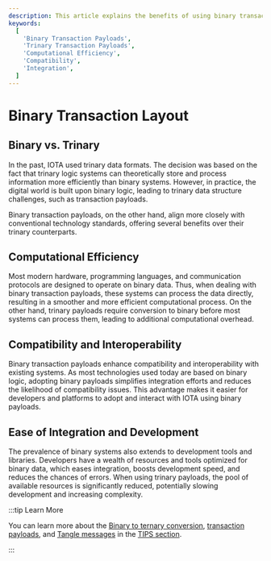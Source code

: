 ```yaml
---
description: This article explains the benefits of using binary transaction payloads over trinary ones, including improvements in computational efficiency, compatibility, and ease of integration.
keywords:
  [
    'Binary Transaction Payloads',
    'Trinary Transaction Payloads',
    'Computational Efficiency',
    'Compatibility',
    'Integration',
  ]
---
```


# Binary Transaction Layout

## Binary vs. Trinary

In the past, IOTA used trinary data formats.
The decision was based on the fact that trinary logic systems can theoretically store and process information more
efficiently than binary systems.
However, in practice, the digital world is built upon binary logic, leading to trinary data structure challenges, such as transaction payloads.

Binary transaction payloads, on the other hand, align more closely with conventional technology standards, offering
several benefits over their trinary counterparts.

## Computational Efficiency

Most modern hardware, programming languages, and communication protocols are designed to operate on binary data.
Thus, when dealing with binary transaction payloads, these systems can process the data directly,
resulting in a smoother and more efficient computational process.
On the other hand, trinary payloads require conversion to binary before most systems can process them, leading to
additional computational overhead.

## Compatibility and Interoperability

Binary transaction payloads enhance compatibility and interoperability with existing systems.
As most technologies used today are based on binary logic,
adopting binary payloads simplifies integration efforts and reduces the likelihood of compatibility issues.
This advantage makes it easier for developers and platforms to adopt and interact with IOTA using binary payloads.

## Ease of Integration and Development

The prevalence of binary systems also extends to development tools and libraries.
Developers have a wealth of resources and tools optimized for binary data,
which eases integration, boosts development speed, and reduces the chances of errors.
When using trinary payloads, the pool of available resources is significantly reduced,
potentially slowing development and increasing complexity.

:::tip Learn More

You can learn more about the [Binary to ternary conversion](https://wiki.iota.org/tips/tips/TIP-0005/),
[transaction payloads](https://wiki.iota.org/tips/tips/TIP-0007/),
and [Tangle messages](https://wiki.iota.org/tips/tips/TIP-0006/) in the [TIPS section](../tips.md).

:::
